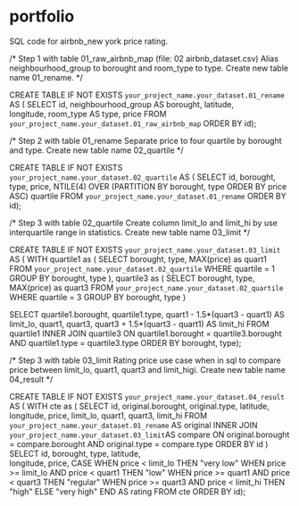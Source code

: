 # portfolio
SQL code for airbnb_new york price rating.

/* 
Step 1 with table 01_raw_airbnb_map (file: 02 airbnb_dataset.csv)
Alias neighbourhood_group to borought and room_type to type.
Create new table name 01_rename.
*/

CREATE TABLE IF NOT EXISTS `your_project_name.your_dataset.01_rename` AS (
SELECT  id,
        neighbourhood_group AS borought,
        latitude,  
        longitude,
        room_type AS type,
        price
FROM `your_project_name.your_dataset.01_raw_airbnb_map`
ORDER BY id);

/* 
Step 2 with table 01_rename
Separate price to four quartile by borought and type.
Create new table name 02_quartile
*/

CREATE TABLE IF NOT EXISTS `your_project_name.your_dataset.02_quartile` AS (
  SELECT  id,
          borought,
          type,
          price,
          NTILE(4) OVER (PARTITION BY borought, type ORDER BY price ASC) quartile
  FROM `your_project_name.your_dataset.01_rename`
  ORDER BY id);

/* 
Step 3 with table 02_quartile
Create column limit_lo and limit_hi by use interquartile range in statistics.
Create new table name 03_limit
*/

CREATE TABLE IF NOT EXISTS `your_project_name.your_dataset.03_limit` AS (
WITH quartile1 as (
SELECT  borought,
        type,
        MAX(price) as quart1
FROM `your_project_name.your_dataset.02_quartile` 
WHERE quartile = 1
GROUP BY borought, type
),
quartile3 as (
SELECT  borought,
        type,
        MAX(price) as quart3
FROM `your_project_name.your_dataset.02_quartile` 
WHERE quartile = 3
GROUP BY borought, type
) 

SELECT  quartile1.borought,
        quartile1.type,
        quart1 - 1.5*(quart3 - quart1) AS limit_lo,
        quart1,
        quart3,
        quart3 + 1.5*(quart3 - quart1) AS limit_hi
FROM quartile1
INNER JOIN quartile3
ON quartile1.borought = quartile3.borought
  AND quartile1.type = quartile3.type
ORDER BY borought, type);

/* 
Step 3 with table 03_limit
Rating price use case when in sql to compare price between limit_lo, quart1, quart3 and limit_higi.
Create new table name 04_result
*/

CREATE TABLE IF NOT EXISTS `your_project_name.your_dataset.04_result` AS (
WITH cte as (
SELECT  id,
        original.borought,
        original.type,
        latitude,  
        longitude,
        price,
        limit_lo,
        quart1,
        quart3,
        limit_hi
FROM `your_project_name.your_dataset.01_rename` AS original
INNER JOIN `your_project_name.your_dataset.03_limit`AS compare
ON original.borought = compare.borought
  AND original.type = compare.type
ORDER BY id
)
SELECT  id,
        borought,
        type,
        latitude,  
        longitude,
        price,
        CASE 
          WHEN price <  limit_lo  THEN "very low"
          WHEN price >= limit_lo  AND price < quart1    THEN "low"
          WHEN price >= quart1    AND price < quart3    THEN "regular"
          WHEN price >= quart3    AND price < limit_hi  THEN "high"
          ELSE "very high" END AS rating
FROM cte
ORDER BY id);
